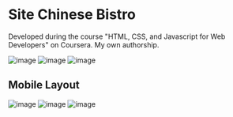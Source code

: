# Site Chinese Bistro
 Developed during the course "HTML, CSS, and Javascript for Web Developers" on Coursera. My own authorship.

![image](https://user-images.githubusercontent.com/97967025/166299776-d6432c30-cb48-4779-855c-5ed1433455aa.png)
![image](https://user-images.githubusercontent.com/97967025/166299975-1eb47dd5-3af6-46f9-95ff-c43b7ff8fb38.png)
![image](https://user-images.githubusercontent.com/97967025/166299890-48c77cea-d5b0-466b-ae99-97a68ffa2921.png)

<h2>Mobile Layout</h2>

![image](https://user-images.githubusercontent.com/97967025/166300302-7c8208a1-cf36-4a37-b255-36397dcefb7f.png)
![image](https://user-images.githubusercontent.com/97967025/166300379-b1bd0a58-a76c-4af4-954a-ee31cb894dbb.png)
![image](https://user-images.githubusercontent.com/97967025/166300413-a515c91a-02a2-43af-ad7d-9932f14d6b68.png)
